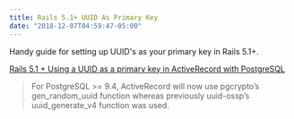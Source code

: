 ```yaml
---
title: Rails 5.1+ UUID As Primary Key
date: "2018-12-07T04:59:47-05:00"
---
```


Handy guide for setting up UUID's as your primary key in Rails 5.1+.

[Rails 5.1 + Using a UUID as a primary key in ActiveRecord with PostgreSQL](https://lab.io/articles/2017/04/13/uuids-rails-5-1/)

> For PostgreSQL >= 9.4, ActiveRecord will now use pgcrypto’s gen_random_uuid function whereas previously uuid-ossp’s uuid_generate_v4 function was used.
